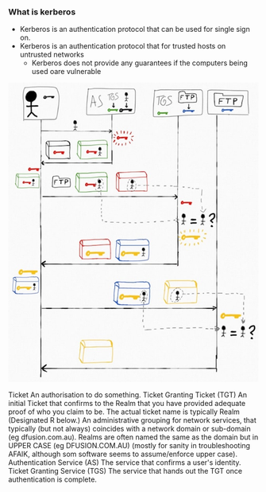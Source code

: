 ### What is kerberos 
* Kerberos is an authentication protocol that can be used for single sign on.
* Kerberos is an authentication protocol that for trusted hosts on untrusted networks   
  * Kerberos does not provide any guarantees if the computers being used oare vulnerable

![](/img/kerbo.jpg) 


Ticket
An authorisation to do something.
Ticket Granting Ticket (TGT)
An initial Ticket that confirms to the Realm that you have provided adequate proof of who you claim to be. The actual ticket name is typically
Realm
(Designated R below.) An administrative grouping for network services, that typically (but not always) coincides with a network domain or sub-domain (eg dfusion.com.au). Realms are often named the same as the domain but in UPPER CASE (eg DFUSION.COM.AU) (mostly for sanity in troubleshooting AFAIK, although som software seems to assume/enforce upper case).
Authentication Service (AS)
The service that confirms a user's identity.
Ticket Granting Service (TGS)
The service that hands out the TGT once authentication is complete.
